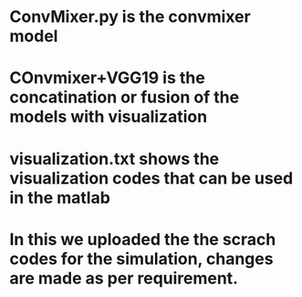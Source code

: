 # ConvMixer.py is the convmixer model
# COnvmixer+VGG19 is the concatination or fusion of the models with visualization
# visualization.txt shows the visualization codes that can be used in the matlab
# In this we uploaded the the scrach codes for the simulation, changes are made as per requirement.
